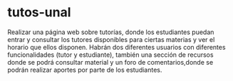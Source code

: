# tutos-unal
Realizar una página web sobre tutorías, donde los estudiantes puedan entrar y consultar los tutores disponibles para ciertas materias y ver el horario que ellos disponen. Habrán dos diferentes usuarios con diferentes funcionalidades (tutor y estudiante), también una sección de recursos donde se podrá consultar material y un foro de comentarios,donde se podrán realizar aportes por parte de los estudiantes.
